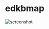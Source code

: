 # edkbmap

![screenshot](https://user-images.githubusercontent.com/192172/227785132-dc7fae45-93e9-4c62-b5b7-3c8efc3178ad.png)
